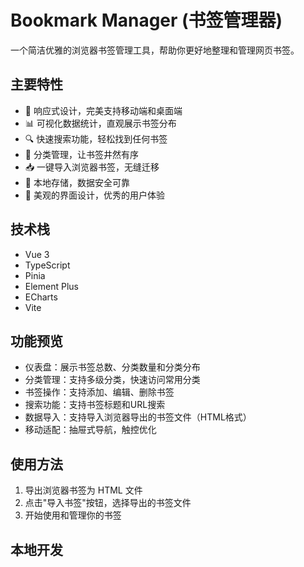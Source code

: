 # Bookmark Manager (书签管理器)

一个简洁优雅的浏览器书签管理工具，帮助你更好地整理和管理网页书签。

## 主要特性

- 📱 响应式设计，完美支持移动端和桌面端
- 📊 可视化数据统计，直观展示书签分布
- 🔍 快速搜索功能，轻松找到任何书签
- 📂 分类管理，让书签井然有序
- 📥 一键导入浏览器书签，无缝迁移
- 💾 本地存储，数据安全可靠
- 🎨 美观的界面设计，优秀的用户体验

## 技术栈

- Vue 3
- TypeScript
- Pinia
- Element Plus
- ECharts
- Vite

## 功能预览

- 仪表盘：展示书签总数、分类数量和分类分布
- 分类管理：支持多级分类，快速访问常用分类
- 书签操作：支持添加、编辑、删除书签
- 搜索功能：支持书签标题和URL搜索
- 数据导入：支持导入浏览器导出的书签文件（HTML格式）
- 移动适配：抽屉式导航，触控优化

## 使用方法

1. 导出浏览器书签为 HTML 文件
2. 点击"导入书签"按钮，选择导出的书签文件
3. 开始使用和管理你的书签

## 本地开发
